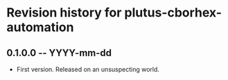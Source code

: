 # Revision history for plutus-cborhex-automation

## 0.1.0.0 -- YYYY-mm-dd

* First version. Released on an unsuspecting world.
